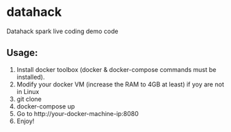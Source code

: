 # datahack
Datahack spark live coding demo code

## Usage:

1. Install docker toolbox (docker & docker-compose commands must be installed).
2. Modify your docker VM (increase the RAM to 4GB at least) if yoy are not in Linux
3. git clone
4. docker-compose up
5. Go to http://your-docker-machine-ip:8080 
6. Enjoy!


   